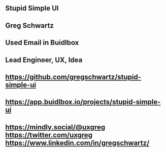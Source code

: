 ## Stupid Simple UI

## Greg Schwartz

## Used Email in Buidlbox

## Lead Engineer, UX, Idea

## https://github.com/gregschwartz/stupid-simple-ui

## https://app.buidlbox.io/projects/stupid-simple-ui

## https://mindly.social/@uxgreg https://twitter.com/uxgreg https://www.linkedin.com/in/gregschwartz/ 

